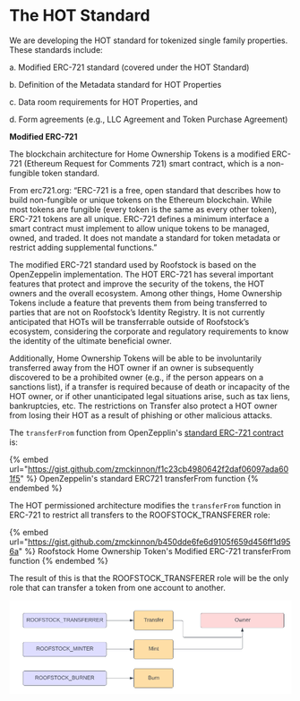 # The HOT Standard

We are developing the HOT standard for tokenized single family properties. These standards include:

a. Modified ERC-721 standard (covered under the HOT Standard)

b. Definition of the Metadata standard for HOT Properties

c. Data room requirements for HOT Properties, and&#x20;

d. Form agreements (e.g., LLC Agreement and Token Purchase Agreement)

**Modified ERC-721**

The blockchain architecture for Home Ownership Tokens is a modified ERC-721 (Ethereum Request for Comments 721) smart contract, which is a non-fungible token standard.  &#x20;

From erc721.org: “ERC-721 is a free, open standard that describes how to build non-fungible or unique tokens on the Ethereum blockchain. While most tokens are fungible (every token is the same as every other token), ERC-721 tokens are all unique. ERC-721 defines a minimum interface a smart contract must implement to allow unique tokens to be managed, owned, and traded. It does not mandate a standard for token metadata or restrict adding supplemental functions.”&#x20;

The modified ERC-721 standard used by Roofstock is based on the OpenZeppelin implementation. The HOT ERC-721 has several important features that protect and improve the security of the tokens, the HOT owners and the overall ecosystem. Among other things, Home Ownership Tokens include a feature that prevents them from being transferred to parties that are not on Roofstock’s Identity Registry. It is not currently anticipated that HOTs will be transferrable outside of Roofstock’s ecosystem, considering the corporate and regulatory requirements to know the identity of the ultimate beneficial owner.&#x20;

Additionally, Home Ownership Tokens will be able to be involuntarily transferred away from the HOT owner if an owner is subsequently discovered to be a prohibited owner (e.g., if the person appears on a sanctions list), if a transfer is required because of death or incapacity of the HOT owner, or if other unanticipated legal situations arise, such as tax liens, bankruptcies, etc. The restrictions on Transfer also protect a HOT owner from losing their HOT as a result of phishing or other malicious attacks.&#x20;

The `transferFrom` function from OpenZepplin's [standard ERC-721 contract](https://github.com/OpenZeppelin/openzeppelin-contracts/blob/57725120581e27ec469e1c7e497a4008aafff818/contracts/token/ERC721/ERC721.sol#L150) is:

{% embed url="https://gist.github.com/zmckinnon/f1c23cb4980642f2daf06097ada601f5" %}
OpenZeppelin's standard ERC721 transferFrom function
{% endembed %}

The HOT permissioned architecture modifies the `transferFrom` function in ERC-721 to restrict all transfers to the ROOFSTOCK\_TRANSFERER role:

{% embed url="https://gist.github.com/zmckinnon/b450dde6fe6d9105f659d456ff1d956a" %}
Roofstock Home Ownership Token's Modified ERC-721 transferFrom function
{% endembed %}

The result of this is that the ROOFSTOCK\_TRANSFERER role will be the only role that can transfer a token from one account to another.

![Roofstock's Permissioned ERC-721 Transfer Architecture ](<.gitbook/assets/Screen Shot 2022-05-13 at 3.49.25 PM.png>)
